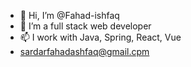 - 👋 Hi, I’m @Fahad-ishfaq
- 👀 I’m a full stack web developer
- 📫 I work with Java, Spring, React, Vue
-  sardarfahadashfaq@gmail.cpm
<!---
Fahad-ishfaq/Fahad-ishfaq is a ✨ special ✨ repository because its `README.md` (this file) appears on your GitHub profile.
You can click the Preview link to take a look at your changes.
--->
